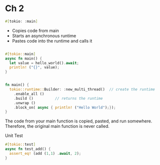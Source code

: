 # Ch 2

```rs
#[tokio: :main]
```

- Copies code from main
- Starts an asynchronous runtime
- Pastes code into the runtime and calls it

```rs

#[tokio::main]
async fn main() {
  let value = hello_world().await;
  println! ("{}", value);
}


fn main() {
  tokio::runtime::Builder: :new_multi_thread()  // create the runtime
    .enable_all ()
    .build ()          // returns the runtime
    .unwrap ()
    .block_on( async { println! ("Hello World");});
}
```

The code from your main function is copied, pasted, and run somewhere.
Therefore, the original main function is never called.

Unit Test

```rs
#[tokio::test]
async fn test_add() {
  assert_eq! (add (1,1) .await, 2);
}
```
